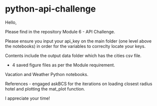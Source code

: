 # python-api-challenge

Hello,

Please find in the repository Module 6 - API Challenge. 

Please ensure you input your api_key on the main folder (one level above the notebooks) in order for the variables to correclty locate your keys.

Contents include the output data folder which has the cities csv file.
 - 4 saved figure files as per the Module requirement.


Vacation and Weather Python notebooks.

References - engaged askBCS for the iterations on loading closest radius hotel and plotting the mat_plot function.

I appreciate your time!

